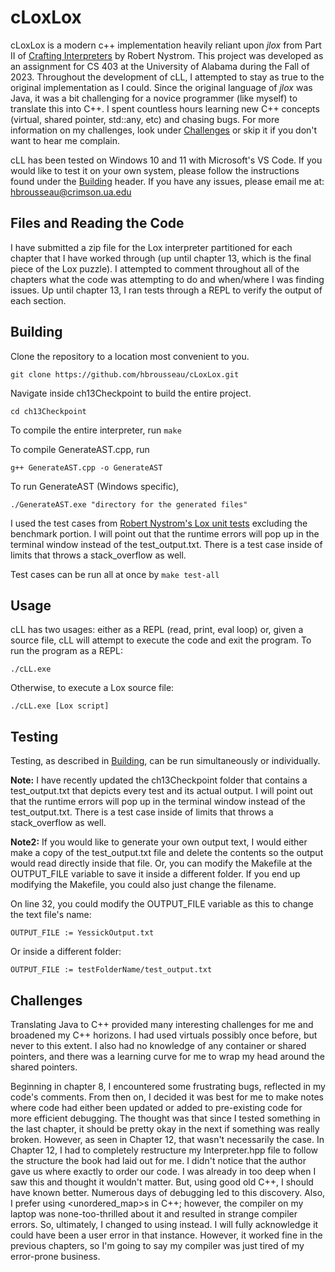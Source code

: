 # cLoxLox
cLoxLox is a modern c++ implementation heavily reliant upon *jlox* from Part II of [Crafting Interpreters](https://www.craftinginterpreters.com/) by Robert Nystrom. This project was developed as an assignment for CS 403 at the University of Alabama during the Fall of 2023. Throughout the development of cLL, I attempted to stay as true to the original implementation as I could. Since the original language of *jlox* was Java, it was a bit challenging for a novice programmer (like myself) to translate this into C++. I spent countless hours learning new C++ concepts (virtual, shared pointer, std::any, etc) and chasing bugs. For more information on my challenges, look under [Challenges](#challenges) or skip it if you don't want to hear me complain.

cLL has been tested on Windows 10 and 11 with Microsoft's VS Code. If you would like to test it on your own system, please follow the instructions found under the [Building](#building) header. If you have any issues, please email me at: hbrousseau@crimson.ua.edu

## Files and Reading the Code
I have submitted a zip file for the Lox interpreter partitioned for each chapter that I have worked through (up until chapter 13, which is the final piece of the Lox puzzle). I attempted to comment throughout all of the chapters what the code was attempting to do and when/where I was finding issues. Up until chapter 13, I ran tests through a REPL to verify the output of each section.

## Building
Clone the repository to a location most convenient to you.
```
git clone https://github.com/hbrousseau/cLoxLox.git
```

Navigate inside ch13Checkpoint to build the entire project.
```
cd ch13Checkpoint
```

To compile the entire interpreter, run `make`

To compile GenerateAST.cpp, run
```
g++ GenerateAST.cpp -o GenerateAST
```

To run GenerateAST (Windows specific),
```
./GenerateAST.exe "directory for the generated files"
```

I used the test cases from [Robert Nystrom's Lox unit tests](https://github.com/munificent/craftinginterpreters/tree/master/test) excluding the benchmark portion. I will point out that the runtime errors will pop up in the terminal window instead of the test_output.txt. There is a test case inside of limits that throws a stack_overflow as well. 

Test cases can be run all at once by `make test-all`

## Usage
cLL has two usages: either as a REPL (read, print, eval loop) or, given a source file, cLL will attempt to execute the code and exit the program. To run the program as a REPL:
```
./cLL.exe
```

Otherwise, to execute a Lox source file:
```
./cLL.exe [Lox script]
```

## Testing
Testing, as described in [Building](#building), can be run simultaneously or individually. 

**Note:** I have recently updated the ch13Checkpoint folder that contains a test_output.txt that depicts every test and its actual output.  I will point out that the runtime errors will pop up in the terminal window instead of the test_output.txt. There is a test case inside of limits that throws a stack_overflow as well.

**Note2:** If you would like to generate your own output text, I would either make a copy of the test_output.txt file and delete the contents so the output would read directly inside that file. Or, you can modify the Makefile at the OUTPUT_FILE variable to save it inside a different folder. If you end up modifying the Makefile, you could also just change the filename. 

On line 32, you could modify the OUTPUT_FILE variable as this to change the text file's name:
```
OUTPUT_FILE := YessickOutput.txt
```

Or inside a different folder:
```
OUTPUT_FILE := testFolderName/test_output.txt
```

## Challenges 
Translating Java to C++ provided many interesting challenges for me and broadened my C++ horizons. I had used virtuals possibly once before, but never to this extent. I also had no knowledge of any container or shared pointers, and there was a learning curve for me to wrap my head around the shared pointers. 

Beginning in chapter 8, I encountered some frustrating bugs, reflected in my code's comments. From then on, I decided it was best for me to make notes where code had either been updated or added to pre-existing code for more efficient debugging. The thought was that since I tested something in the last chapter, it should be pretty okay in the next if something was really broken. However, as seen in Chapter 12, that wasn't necessarily the case. In Chapter 12, I had to completely restructure my Interpreter.hpp file to follow the structure the book had laid out for me. I didn't notice that the author gave us where exactly to order our code. I was already in too deep when I saw this and thought it wouldn't matter. But, using good old C++, I should have known better. Numerous days of debugging led to this discovery. Also, I prefer using <unordered_map>s in C++; however, the compiler on my laptop was none-too-thrilled about it and resulted in strange compiler errors. So, ultimately, I changed to using <map> instead. I will fully acknowledge it could have been a user error in that instance. However, it worked fine in the previous chapters, so I'm going to say my compiler was just tired of my error-prone business. 

